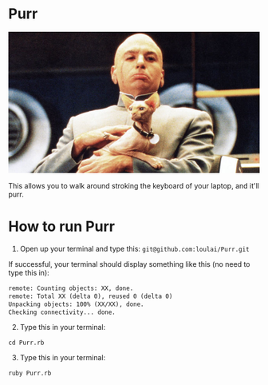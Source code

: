 Purr
====

![Dr evil knows whats up](drevil.png)

This allows you to walk around stroking the keyboard of your laptop, and it'll purr.

How to run Purr
====
1. Open up your terminal and type this:
```git@github.com:loulai/Purr.git```

If successful, your terminal should display something like this (no need to type this in):
```Cloning into 'Purr'...
remote: Counting objects: XX, done.
remote: Total XX (delta 0), reused 0 (delta 0)
Unpacking objects: 100% (XX/XX), done.
Checking connectivity... done.
```

2. Type this in your terminal:
```
cd Purr.rb
```

3. Type this in your terminal:
```
ruby Purr.rb
```
